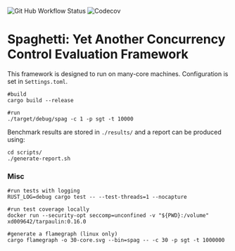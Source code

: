 ![Git Hub Workflow Status](https://img.shields.io/github/workflow/status/jackwaudby/spaghetti/Rust?logo=Github)
![Codecov](https://img.shields.io/codecov/c/github/jackwaudby/spaghetti?logo=codecov)

# Spaghetti: Yet Another Concurrency Control Evaluation Framework

This framework is designed to run on many-core machines. 
Configuration is set in `Settings.toml`.
```
#build
cargo build --release

#run
./target/debug/spag -c 1 -p sgt -t 10000
```

Benchmark results are stored in `./results/` and a report can be produced using:
```
cd scripts/
./generate-report.sh
```

### Misc
```
#run tests with logging
RUST_LOG=debug cargo test -- --test-threads=1 --nocapture

#run test coverage locally
docker run --security-opt seccomp=unconfined -v "${PWD}:/volume" xd009642/tarpaulin:0.16.0

#generate a flamegraph (linux only)
cargo flamegraph -o 30-core.svg --bin=spag -- -c 30 -p sgt -t 1000000
```
